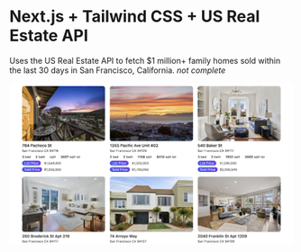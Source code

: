 # Next.js + Tailwind CSS + US Real Estate API

Uses the US Real Estate API to fetch $1 million+ family homes sold within the last 30 days in San Francisco, California. 
_not complete_

![homez-screenshot](https://github.com/soyarnold/homez/blob/main/HOMEZ-screenshot.png)
